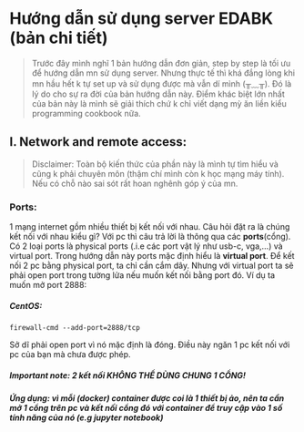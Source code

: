 # Hướng dẫn sử dụng server EDABK (bản chi tiết)
> Trước đây mình nghĩ 1 bản hướng dẫn đơn giản, step by step là tối ưu để hướng dẫn mn sử dụng server. Nhưng thực tế thì khá đắng lòng khi mn hầu hết k tự set up và sử dụng được mà vẫn dí mình (╥﹏╥).
> Đó là lý do cho sự ra đời của bản hướng dẫn này. Điểm khác biệt lớn nhất của bản này là mình sẽ giải thích chứ k chỉ viết dạng mỳ ăn liền kiểu programming cookbook nữa.
## I. Network and remote access:
> Disclaimer: Toàn bộ kiến thức của phần này là mình tự tìm hiểu và cũng k phải chuyên môn (thậm chí mình còn k học mạng máy tính). Nếu có chỗ nào sai sót rất hoan nghênh góp ý của mn.
### Ports:
1 mạng internet gồm nhiều thiết bị kết nối với nhau. Câu hỏi đặt ra là chúng kết nối với nhau kiểu gì? Với pc thì câu trả lời là thông qua các **ports**(cổng). Có 2 loại ports là physical ports (.i.e các port vật lý như usb-c, vga,...) và virtual port. Trong hướng dẫn này ports mặc định hiểu là **virtual port**.
Để kết nối 2 pc bằng physical port, ta chỉ cần cắm dây. Nhưng với virtual port ta sẽ phải open port trong tường lửa nếu muốn kết nối bằng port đó. Ví dụ ta muốn mở port 2888:
##### CentOS:
```
firewall-cmd --add-port=2888/tcp
```
Sở dĩ phải open port vì nó mặc định là đóng. Điều này ngăn 1 pc kết nối với pc của bạn mà chưa được phép.
##### Important note: 2 kết nối **KHÔNG THỂ DÙNG CHUNG 1 CỔNG!**
##### Ứng dụng: vì mỗi (docker) container được coi là 1 thiết bị ảo, nên ta cần mở 1 cổng trên pc và kết nối cổng đó với container để truy cập vào 1 số tính năng của nó (e.g jupyter notebook)
